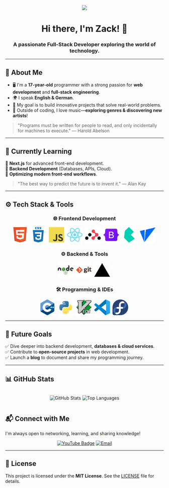 <div id="header" align="center">
  <img src="https://media.giphy.com/media/M9gbBd9nbDrOTu1Mqx/giphy.gif" width="120"/>
  <h1>Hi there, I'm Zack! 👋</h1>
  <h3>A passionate Full-Stack Developer exploring the world of technology.</h3>
</div>

---

## 🚀 About Me

- 🖥️ I'm a **17-year-old** programmer with a strong passion for **web development** and **full-stack engineering**.
- 🌍 I speak **English & German**.
- 🎯 My goal is to build innovative projects that solve real-world problems.
- 🎵 Outside of coding, I love music—**exploring genres & discovering new artists**!

> "Programs must be written for people to read, and only incidentally for machines to execute." — Harold Abelson

---

## 🌱 Currently Learning

🔹 **Next.js** for advanced front-end development.  
🔹 **Backend Development** (Databases, APIs, Cloud).  
🔹 **Optimizing modern front-end workflows**.  

> "The best way to predict the future is to invent it." — Alan Kay  

---

## ⚙️ Tech Stack & Tools

<div align="center">

### 🌐 **Frontend Development**
<img src="https://github.com/devicons/devicon/blob/master/icons/html5/html5-original.svg" title="HTML5" width="50"/>&nbsp;
<img src="https://github.com/devicons/devicon/blob/master/icons/css3/css3-plain-wordmark.svg" title="CSS3" width="50"/>&nbsp;
<img src="https://github.com/devicons/devicon/blob/master/icons/javascript/javascript-original.svg" title="JavaScript" width="50"/>&nbsp;
<img src="https://github.com/devicons/devicon/blob/master/icons/react/react-original.svg" title="React" width="50"/>&nbsp;
<img src="https://github.com/devicons/devicon/blob/master/icons/reactrouter/reactrouter-original.svg" title="React Router" width="50"/>&nbsp;
<img src="https://github.com/devicons/devicon/blob/master/icons/bootstrap/bootstrap-original.svg" title="Bootstrap" width="50"/>&nbsp;
<img src="https://github.com/devicons/devicon/blob/master/icons/bulma/bulma-plain.svg" title="Bulma" width="50"/>&nbsp;
<img src="https://github.com/devicons/devicon/blob/master/icons/vite/vite-original.svg" title="Vite" width="50"/>&nbsp;

### ⚙️ **Backend & Tools**
<img src="https://github.com/devicons/devicon/blob/master/icons/nodejs/nodejs-original-wordmark.svg" title="Node.js" width="50"/>&nbsp;
<img src="https://github.com/devicons/devicon/blob/master/icons/git/git-original-wordmark.svg" title="Git" width="50"/>&nbsp;
<img src="https://github.com/devicons/devicon/blob/master/icons/vercel/vercel-original.svg" title="Vercel" width="50"/>&nbsp;

### 🛠️ **Programming & IDEs**
<img src="https://github.com/devicons/devicon/blob/master/icons/cplusplus/cplusplus-original.svg" title="C++" width="50"/>&nbsp;
<img src="https://github.com/devicons/devicon/blob/master/icons/python/python-original.svg" title="Python" width="50"/>&nbsp;
<img src="https://github.com/devicons/devicon/blob/master/icons/vim/vim-original.svg" title="Vim" width="50"/>&nbsp;
<img src="https://github.com/devicons/devicon/blob/master/icons/vscode/vscode-original.svg" title="VSCode" width="50"/>&nbsp;
<img src="https://github.com/devicons/devicon/blob/master/icons/fedora/fedora-original.svg" title="Fedora" width="50"/>&nbsp;

</div>

---

## 🎯 Future Goals

✅ Dive deeper into backend development, **databases & cloud services**.  
✅ Contribute to **open-source projects** in web development.  
✅ Launch a **blog** to document and share my programming journey.  

---

## 📊 GitHub Stats

<div align="center" style="display: flex; gap: 20px; justify-content: center;">

![GitHub Stats](https://github-readme-stats.vercel.app/api?username=king101-bit&theme=dracula&show_icons=true&hide_border=true&count_private=true)
![Top Languages](https://github-readme-stats.vercel.app/api/top-langs/?username=king101-bit&theme=dracula&show_icons=true&hide_border=true&layout=compact)
</div>

## 📬 Connect with Me

I'm always open to networking, learning, and sharing knowledge!  

<div align="center">

[![YouTube Badge](https://img.shields.io/badge/YouTube-red?style=for-the-badge&logo=youtube&logoColor=white)](https://www.youtube.com/channel/UCmQvY8vLKNGdNKVWOgiSdjQ)
[![Email](https://img.shields.io/badge/Email-blue?style=for-the-badge&logo=outlook&logoColor=white)](mailto:zackagba7@gmail.com)

</div>

---

## 📄 License

This project is licensed under the **MIT License**. See the [LICENSE](LICENSE) file for details.
